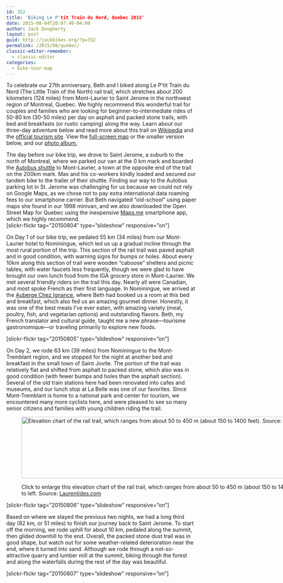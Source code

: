 ```yaml
---
id: 352
title: 'Biking Le P'tit Train du Nord, Quebec 2015'
date: 2015-08-04T20:07:40-04:00
author: Jack Dougherty
layout: post
guid: http://jackbikes.org/?p=352
permalink: /2015/08/quebec/
classic-editor-remember:
  - classic-editor
categories:
  - bike-tour-map
---
```

To celebrate our 27th anniversary, Beth and I biked along Le P'tit Train du Nord (The Little Train of the North) rail trail, which stretches about 200 kilometers (124 miles) from Mont-Laurier to Saint Jerome in the northwest region of Montreal, Quebec. We highly recommend this wonderful trail for couples and families who are looking for beginner-to-intermediate rides of 50-80 km (30-50 miles) per day on asphalt and packed stone trails, with bed and breakfasts (or rustic camping) along the way. Learn about our three-day adventure below and read more about this trail on [Wikipedia](https://en.wikipedia.org/wiki/Parc_Linéaire_Le_P%27tit_Train_du_Nord) and the [official tourism site](http://www.laurentides.com/en/linear-park/). View the [full-screen map](https://jackdougherty.github.io/bikemapcode/#8/46.122/-74.780) or the smaller version below, and our [photo album.](https://www.flickr.com/photos/56513965@N06/sets/72157656321736438)

<!-- iframe plugin v.4.4 wordpress.org/plugins/iframe/ -->

The day before our bike trip, we drove to Saint Jerome, a suburb to the north of Montreal, where we parked our van at the 0 km mark and boarded the [Autobus shuttle](http://autobuslepetittraindunord.com/) to Mont-Laurier, a town at the opposite end of the trail on the 200km mark. Max and his co-workers kindly loaded and secured our tandem bike to the trailer of their shuttle. Finding our way to the Autobus parking lot in St. Jerome was challenging for us because we could not rely on Google Maps, as we chose not to pay extra international data roaming fees to our smartphone carrier. But Beth navigated &#8220;old-school&#8221; using paper maps she found in our 1998 minivan, and we also downloaded the Open Street Map for Quebec using the inexpensive [Maps.me](http://maps.me/en/home) smartphone app, which we highly recommend.  
[slickr-flickr tag=&#8221;20150804&#8243; type=&#8221;slideshow&#8221; responsive=&#8221;on&#8221;]

On Day 1 of our bike trip, we pedaled 55 km (34 miles) from our Mont-Laurier hotel to Nominingue, which led us up a gradual incline through the most rural portion of the trip. This section of the rail trail was paved asphalt and in good condition, with warning signs for bumps or holes. About every 10km along this section of trail were wooden &#8220;caboose&#8221; shelters and picnic tables, with water faucets less frequently, though we were glad to have brought our own lunch food from the IGA grocery store in Mont-Laurier. We met several friendly riders on the trail this day. Nearly all were Canadian, and most spoke French as their first language. In Nominingue, we arrived at the [Auberge Chez Ignance](http://www.ignace.qc.ca/en/), where Beth had booked us a room at this bed and breakfast, which also fed us an amazing gourmet dinner. Honestly, it was one of the best meals I've ever eaten, with amazing variety (meat, poultry, fish, and vegetarian options) and outstanding flavors. Beth, my French translator and cultural guide, taught me a new phrase—tourisme gastronomique—or traveling primarily to explore new foods.

[slickr-flickr tag=&#8221;20150805&#8243; type=&#8221;slideshow&#8221; responsive=&#8221;on&#8221;]

On Day 2, we rode 63 km (39 miles) from Nominingue to the Mont-Tremblant region, and we stopped for the night at another bed and breakfast in the small town of Saint Jovite. The portion of the trail was relatively flat and shifted from asphalt to packed stone, which also was in good condition (with fewer bumps and holes than the asphalt section). Several of the old train stations here had been renovated into cafes and museums, and our lunch stop at La Belle was one of our favorites. Since Mont-Tremblant is home to a national park and center for tourism, we encountered many more cyclists here, and were pleased to see so many senior citizens and families with young children riding the trail.<figure id="attachment_361" aria-describedby="caption-attachment-361" style="width: 907px" class="wp-caption aligncenter">

[<img class="size-full wp-image-361" src="http://jackbikes.org/wp-content/uploads/2015/08/PtitTrainDuNordElevation.jpg" alt="Elevation chart of the rail trail, which ranges from about 50 to 450 m (about 150 to 1400 feet). Source: Laurentides.com" width="907" height="163" srcset="https://jackbikes.org/wp-content/uploads/2015/08/PtitTrainDuNordElevation.jpg 907w, https://jackbikes.org/wp-content/uploads/2015/08/PtitTrainDuNordElevation-300x54.jpg 300w" sizes="(max-width: 907px) 100vw, 907px" />](http://jackbikes.org/wp-content/uploads/2015/08/PtitTrainDuNordElevation.jpg)<figcaption id="caption-attachment-361" class="wp-caption-text">Click to enlarge this elevation chart of the rail trail, which ranges from about 50 to 450 m (about 150 to 1400 feet). We travelled from right to left. Source: [Laurentides.com](http://www.laurentides.com/en/linear-park/maps-train-stations-and-parking)</figcaption></figure> 

[slickr-flickr tag=&#8221;20150806&#8243; type=&#8221;slideshow&#8221; responsive=&#8221;on&#8221;]

Based on where we stayed the previous two nights, we had a long third day (82 km, or 51 miles) to finish our journey back to Saint Jerome. To start off the morning, we rode uphill for about 10 km, pedaled along the summit, then glided downhill to the end. Overall, the packed stone dust trail was in good shape, but watch out for some weather-related deterioration near the end, where it turned into sand. Although we rode through a not-so-attractive quarry and lumber mill at the summit, biking through the forest and along the waterfalls during the rest of the day was beautiful.

[slickr-flickr tag=&#8221;20150807&#8243; type=&#8221;slideshow&#8221; responsive=&#8221;on&#8221;]